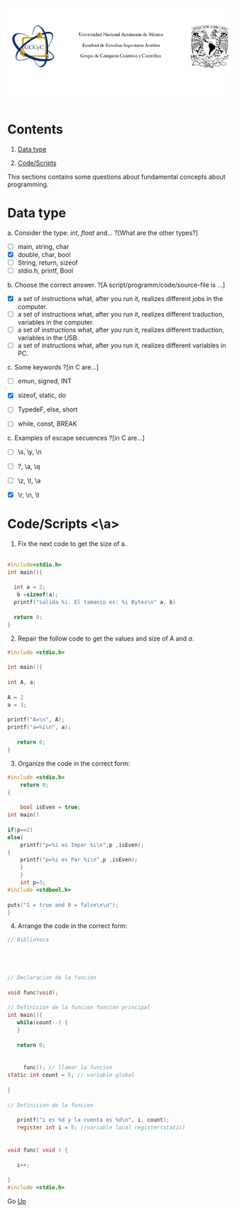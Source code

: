 ![LogoGCCyC](/figs/logosNB.png)


# Contents <a name="inicio"></a>

1. [Data type](#exer1)

2. [Code/Scripts](#exer2)



This sections contains some questions about 
fundamental concepts about programming.


# Data type <a name="exer1"></a>

a. Consider the type: _int_, _float_ and...
?[What are the other types?]
-[ ] main, string, char
-[x] double, char, bool
-[ ] String, return, sizeof
-[ ] stdio.h, printf, Bool

b. Choose the correct answer.
?[A script/programm/code/source-file is ...]
-[x] a set of instructions what, after you run it, realizes different jobs in the computer.
-[ ] a set of instructions what, after you run it, realizes different traduction, variables in the computer.
-[ ] a set of instructions what, after you run it, realizes different traduction, variables in the USB.
-[ ] a set of instructions what, after you run it, realizes different variables in PC.

c. Some keywords 
?[in C are...]
-[ ] emun, signed, INT
-[x] sizeof, static, do
-[ ] TypedeF, else, short
-[ ] while, const, BREAK


c. Examples of escape secuences 
?[in C are...]
-[ ] \s, \y, \n
-[ ] \?, \a, \q
-[ ] \z, \t, \a
-[x] \r, \n, \t


# Code/Scripts <a name="exer2"><\a>


1. Fix the next code to get the size of a. 

```C runnable

#include<stdio.h>
int main(){

  int a = 2;
   b =sizeof(a); 
  printf("salida %i. El tamanio es: %i Bytes\n" a, b)
  
  return 0;
}

```
2. Repair the follow code to get the values and size of _A_ and _a_.

```C runnable
#include <stdio.h>

int main(){

int A, a;

A = 2
a = 3; 

printf("A=\n", A);
printf("a=%i\n", a);

   return 0;
}
```



3. Organize the code in the correct form:

```C runnable
#include <stdio.h>
    return 0;
{

    bool isEven = true;
int main()

if(p==2)
else{
    printf("p=%i es Impar %i\n",p ,isEven);
{
    printf("p=%i es Par %i\n",p ,isEven);
	}
	}
    int p=3;
#include <stdbool.h>

puts("1 = true and 0 = false\n\n");
}
```


4. Arrange  the code in the correct form:

```C runnable
// Biblioteca




// Declaracion de la funcion

void func(void);

// Definicion de la funcion funcion principal
int main(){
   while(count--) {
   }

   return 0;


     func(); // llamar la funcion
static int count = 5; // variable global 

}

// Definicion de la funcion

   printf("i es %d y la cuenta es %d\n", i, count);
   register int i = 5; //variable local register(static)


void func( void ) {

   i++;

}
#include <stdio.h>

```




Go <a href="#inicio">Up</a>





<!---
Clase:
![analog clase](/img/car_class.png)

Objetos:
![analog objeto1](/img/car_obj1.png)
![analog objeto2](/img/car_obj2.png)

```cpp
class MiClase
{
  //Aquí van los miembros de la clase: Variables y funciones
}; //NO olvidar el ;
```
Los objetos, tal como se había mencionado con anterioridad, son variables (instancias) del tipo de dato definido por una clase. Por tanto, los
objetos se pueden declarar al interior o por fuera de funciones, tal y como una variable local o global respectivamente. Pueden ser declarados
como miembros de otras clases, es decir al interior de otras clases. Luego, para declarar un objeto primero se utiliza el mobre de la clase a la
que pertenece el objeto seguido de un nombre para el objeto y de una lista opcional de inicialización entre paréntesis. Dicha lista se verá más
adelante.

```cpp
MiClase objetoGlobal;  //Declaración de un objeto global de la clase MiClase

int main()
{
	MiClase objetoLocal; //Declaración de un objeto local de la clase MiClase  
}
```
--->
